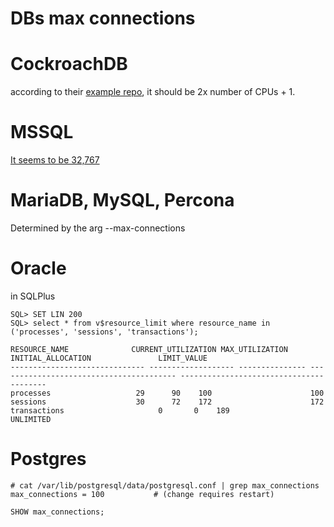 # DBs max connections

# CockroachDB

according to their [example repo](https://github.com/cockroachdb/examples-go), it should be 2x number of CPUs + 1.

# MSSQL

[It seems to be 32,767](https://docs.microsoft.com/en-us/sql/sql-server/maximum-capacity-specifications-for-sql-server#Engine)

# MariaDB, MySQL, Percona

Determined by the arg --max-connections

# Oracle

in SQLPlus

```
SQL> SET LIN 200
SQL> select * from v$resource_limit where resource_name in ('processes', 'sessions', 'transactions');

RESOURCE_NAME		       CURRENT_UTILIZATION MAX_UTILIZATION INITIAL_ALLOCATION			    LIMIT_VALUE
------------------------------ ------------------- --------------- ---------------------------------------- ----------------------------------------
processes					29		90	  100					   100
sessions					30		72	  172					   172
transactions					 0		 0	  189				     UNLIMITED
```

# Postgres

```
# cat /var/lib/postgresql/data/postgresql.conf | grep max_connections
max_connections = 100			# (change requires restart)
```

```
SHOW max_connections;
```

